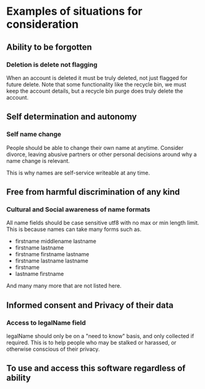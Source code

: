 
# Examples of situations for consideration

## Ability to be forgotten

### Deletion is delete not flagging

When an account is deleted it must be truly deleted, not just flagged for future delete. Note
that some functionality like the recycle bin, we must keep the account details, but a recycle
bin purge does truly delete the account.

## Self determination and autonomy

### Self name change

People should be able to change their own name at anytime. Consider divorce, leaving abusive partners
or other personal decisions around why a name change is relevant.

This is why names are self-service writeable at any time.

## Free from harmful discrimination of any kind

### Cultural and Social awareness of name formats

All name fields should be case sensitive utf8 with no max or min length limit. This is
because names can take many forms such as.

* firstname middlename lastname
* firstname lastname
* firstname firstname lastname
* firstname lastname lastname
* firstname
* lastname firstname

And many many more that are not listed here.

## Informed consent and Privacy of their data

### Access to legalName field

legalName should only be on a "need to know" basis, and only collected if required. This is
to help people who may be stalked or harassed, or otherwise conscious of their privacy.


## To use and access this software regardless of ability



